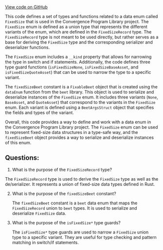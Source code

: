 [View code on GitHub](https://github.com/convergence-rfq/convergence-program-library/rfq/js/generated/types/FixedSize.ts)

This code defines a set of types and functions related to a data enum called `FixedSize` that is used in the Convergence Program Library project. The `FixedSize` enum is defined as a union type that represents the different variants of the enum, which are defined in the `FixedSizeRecord` type. The `FixedSizeRecord` type is not meant to be used directly, but rather serves as a base for deriving the `FixedSize` type and the corresponding serializer and deserializer functions.

The `FixedSize` enum includes a `__kind` property that allows for narrowing the type in switch and if statements. Additionally, the code defines three type guard functions (`isFixedSizeNone`, `isFixedSizeBaseAsset`, and `isFixedSizeQuoteAsset`) that can be used to narrow the type to a specific variant.

The `fixedSizeBeet` constant is a `FixableBeet` object that is created using the `dataEnum` function from the `beet` library. This object is used to serialize and deserialize instances of the `FixedSize` enum. It includes three variants (`None`, `BaseAsset`, and `QuoteAsset`) that correspond to the variants in the `FixedSize` enum. Each variant is defined using a `BeetArgsStruct` object that specifies the fields and types of the variant.

Overall, this code provides a way to define and work with a data enum in the Convergence Program Library project. The `FixedSize` enum can be used to represent fixed-size data structures in a type-safe way, and the `fixedSizeBeet` object provides a way to serialize and deserialize instances of this enum.
## Questions: 
 1. What is the purpose of the `FixedSizeRecord` type?
   
   The `FixedSizeRecord` type is used to derive the `FixedSize` type as well as the de/serializer. It represents a union of fixed-size data types defined in Rust.

2. What is the purpose of the `fixedSizeBeet` constant?
   
   The `fixedSizeBeet` constant is a `beet` data enum that maps the `FixedSizeRecord` union to `beet` types. It is used to serialize and deserialize `FixedSize` data.

3. What is the purpose of the `isFixedSize*` type guards?
   
   The `isFixedSize*` type guards are used to narrow a `FixedSize` union type to a specific variant. They are useful for type checking and pattern matching in switch/if statements.